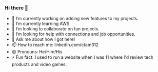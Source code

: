 ### Hi there 👋

- 🔭 I’m currently working on adding new features to my projects.
- 🌱 I’m currently learning AWS
- 👯 I’m looking to collaborate on fun projects.
- 🤔 I’m looking for help with connections and job opportunities.
- 💬 Ask me about how I got here!
- 📫 How to reach me: linkedin.com/ctam312
- 😄 Pronouns: He/Him/His
- ⚡ Fun fact: I used to run a website when I was 11 where I'd review tech products and video games.

<!--
**ctam312/ctam312** is a ✨ _special_ ✨ repository because its `README.md` (this file) appears on your GitHub profile.

Here are some ideas to get you started:

- 🔭 I’m currently working on adding new features to my projects.
- 🌱 I’m currently learning AWS
- 👯 I’m looking to collaborate on fun projects.
- 🤔 I’m looking for help with connections and job opportunities.
- 💬 Ask me about how I got here!
- 📫 How to reach me: linkedin.com/ctam312
- 😄 Pronouns: He/Him/His
- ⚡ Fun fact: I used to run a website when I was 10 where I'd review tech products and video games. 
-->
